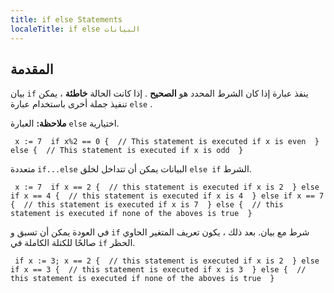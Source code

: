 ```yaml
---
title: if else Statements
localeTitle: if else البيانات
---
```

## المقدمة

بيان `if` ينفذ عبارة إذا كان الشرط المحدد هو **الصحيح** . إذا كانت الحالة **خاطئة** ، يمكن تنفيذ جملة أخرى باستخدام عبارة `else` .

**ملاحظة:** العبارة `else` اختيارية.

 `  x := 7 
  if x%2 == 0 { 
    // This statement is executed if x is even 
  } else { 
    // This statement is executed if x is odd 
  } 
` 

متعددة `if...else` البيانات يمكن أن تتداخل لخلق `else if` الشرط.

 `  x := 7 
  if x == 2 { 
    // this statement is executed if x is 2 
  } else if x == 4 { 
    // this statement is executed if x is 4 
  } else if x == 7 { 
    // this statement is executed if x is 7 
  } else { 
    // this statement is executed if none of the aboves is true 
  } 
` 

في العودة يمكن أن تسبق و `if` شرط مع بيان. بعد ذلك ، يكون تعريف المتغير الحاوي صالحًا للكتلة الكاملة في `if` الحظر.

 `  if x := 3; x == 2 { 
    // this statement is executed if x is 2 
  } else if x == 3 { 
    // this statement is executed if x is 3 
  } else { 
    // this statement is executed if none of the aboves is true 
  } 
`
